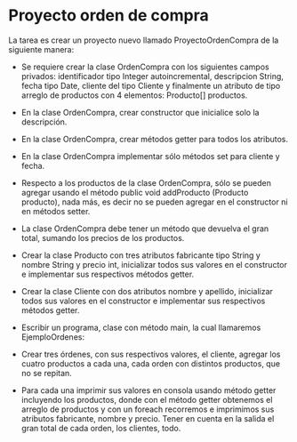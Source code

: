 # Proyecto orden de compra

La tarea es crear un proyecto nuevo llamado ProyectoOrdenCompra de la siguiente manera:

* Se requiere crear la clase OrdenCompra con los siguientes campos privados: identificador tipo Integer autoincremental, descripcion String, fecha tipo Date, cliente del tipo Cliente y finalmente un atributo de tipo arreglo de productos con 4 elementos: Producto[] productos.

* En la clase OrdenCompra, crear constructor que inicialice solo la descripción.

* En la clase OrdenCompra, crear métodos getter para todos los atributos.

* En la clase OrdenCompra implementar sólo métodos set para cliente y fecha.

* Respecto a los productos de la clase OrdenCompra, sólo se pueden agregar usando el método public void addProducto (Producto producto), nada más, es decir no se pueden agregar en el constructor ni en métodos setter.

* La clase OrdenCompra debe tener un método que devuelva el gran total, sumando los precios de los productos.

* Crear la clase Producto con tres atributos fabricante tipo String y nombre String y precio int, inicializar todos sus valores en el constructor e implementar sus respectivos métodos getter.

* Crear la clase Cliente con dos atributos nombre y apellido, inicializar todos sus valores en el constructor e implementar sus respectivos métodos getter.

* Escribir un programa, clase con método main, la cual llamaremos EjemploOrdenes:

* Crear tres órdenes, con sus respectivos valores, el cliente, agregar los cuatro productos a cada una, cada orden con distintos productos, que no se repitan.

* Para cada una imprimir sus valores en consola usando método getter incluyendo los productos, donde con el método getter obtenemos el arreglo de productos y con un foreach recorremos e imprimimos sus atributos fabricante, nombre y precio. Tener en cuenta en la salida el gran total de cada orden, los clientes, todo.
